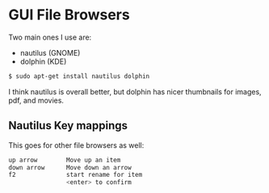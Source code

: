 # GUI File Browsers

Two main ones I use are:

* nautilus (GNOME)
* dolphin (KDE)

```sh
$ sudo apt-get install nautilus dolphin
```

I think nautilus is overall better, but dolphin has nicer thumbnails for images, pdf, and movies.


## Nautilus Key mappings

This goes for other file browsers as well:

```sh
up arrow        Move up an item
down arrow      Move down an arrow
f2              start rename for item
                <enter> to confirm
```



